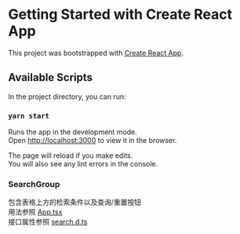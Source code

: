 # Getting Started with Create React App

This project was bootstrapped with [Create React App](https://github.com/facebook/create-react-app).

## Available Scripts

In the project directory, you can run:

### `yarn start`

Runs the app in the development mode.\
Open [http://localhost:3000](http://localhost:3000) to view it in the browser.

The page will reload if you make edits.\
You will also see any lint errors in the console.

### SearchGroup

包含表格上方的检索条件以及查询/重置按钮   
用法参照 [App.tsx](src/App.tsx)  
接口属性参照 [search.d.ts](src/components/search/search.d.ts)
